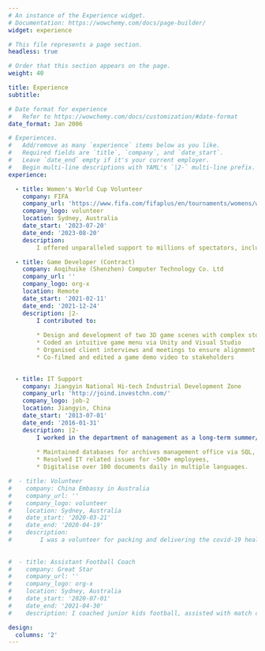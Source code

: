 ```yaml
---
# An instance of the Experience widget.
# Documentation: https://wowchemy.com/docs/page-builder/
widget: experience

# This file represents a page section.
headless: true

# Order that this section appears on the page.
weight: 40

title: Experience
subtitle:

# Date format for experience
#   Refer to https://wowchemy.com/docs/customization/#date-format
date_format: Jan 2006

# Experiences.
#   Add/remove as many `experience` items below as you like.
#   Required fields are `title`, `company`, and `date_start`.
#   Leave `date_end` empty if it's your current employer.
#   Begin multi-line descriptions with YAML's `|2-` multi-line prefix.
experience:

  - title: Women's World Cup Volunteer
    company: FIFA
    company_url: 'https://www.fifa.com/fifaplus/en/tournaments/womens/womensworldcup/australia-new-zealand2023'
    company_logo: volunteer
    location: Sydney, Australia
    date_start: '2023-07-20'
    date_end: '2023-08-20'
    description: 
        I offered unparalleled support to millions of spectators, including the World Cup final. I also worked as an assistant football player for testing the VAR equipments before the tournament. I demonstrated exceptional teamwork and communication skills in a diverse working environment, and contributing to the success of one of the most famous sporting events. 

  - title: Game Developer (Contract)
    company: Aoqihuike (Shenzhen) Computer Technology Co. Ltd
    company_url: ''
    company_logo: org-x
    location: Remote
    date_start: '2021-02-11'
    date_end: '2021-12-24'
    description: |2-
        I contributed to:
        
        * Design and development of two 3D game scenes with complex storytelling
        * Coded an intuitive game menu via Unity and Visual Studio
        * Organised client interviews and meetings to ensure alignment with client expectations
        * Co-filmed and edited a game demo video to stakeholders

 
  - title: IT Support
    company: Jiangyin National Hi-tech Industrial Development Zone
    company_url: 'http://joind.investchn.com/'
    company_logo: job-2
    location: Jiangyin, China
    date_start: '2013-07-01'
    date_end: '2016-01-31'
    description: |2-
        I worked in the department of management as a long-term summer/winter holiday intern. I was responsible for:
        
        * Maintained databases for archives management office via SQL,
        * Resolved IT related issues for ~500+ employees,
        * Digitalise over 100 documents daily in multiple languages.

#  - title: Volunteer
#    company: China Embassy in Australia
#    company_url: ''
#    company_logo: volunteer
#    location: Sydney, Australia
#    date_start: '2020-03-21'
#    date_end: '2020-04-19'
#    description: 
#        I was a volunteer for packing and delivering the covid-19 health pack. I was responsible for #all the health kits in Ryde area. I helped packing over 30 boxes of supplies, contacted and #delivered to all the Chinese students in Ryde area.
 
 
#  - title: Assistant Football Coach
#    company: Great Star
#    company_url: ''
#    company_logo: org-x
#    location: Sydney, Australia
#    date_start: '2020-07-01'
#    date_end: '2021-04-30'
#    description: I coached junior kids football, assisted with match coaching and training.

design:
  columns: '2'
---
```

